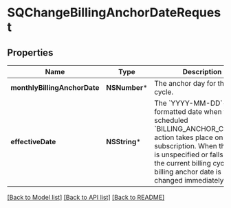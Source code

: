 # SQChangeBillingAnchorDateRequest

## Properties
Name | Type | Description | Notes
------------ | ------------- | ------------- | -------------
**monthlyBillingAnchorDate** | **NSNumber*** | The anchor day for the billing cycle. | [optional] 
**effectiveDate** | **NSString*** | The &#x60;YYYY-MM-DD&#x60;-formatted date when the scheduled &#x60;BILLING_ANCHOR_CHANGE&#x60; action takes place on the subscription.  When this date is unspecified or falls within the current billing cycle, the billing anchor date is changed immediately. | [optional] 

[[Back to Model list]](../README.md#documentation-for-models) [[Back to API list]](../README.md#documentation-for-api-endpoints) [[Back to README]](../README.md)


